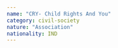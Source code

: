 ```yaml
---
name: "CRY- Child Rights And You"
category: civil-society
nature: "Association"
nationality: IND
---
```

    
